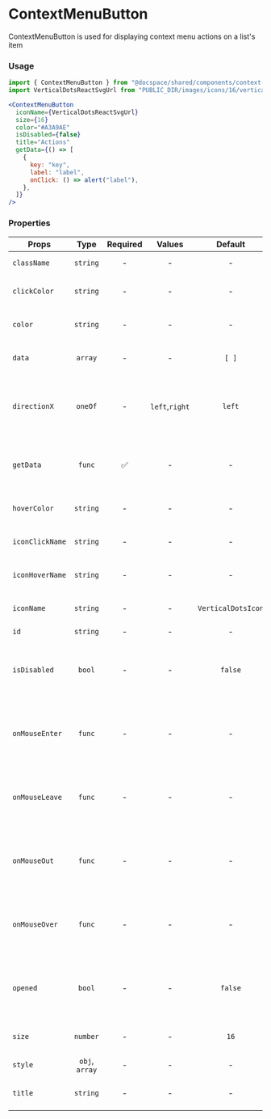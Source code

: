 # ContextMenuButton

ContextMenuButton is used for displaying context menu actions on a list's item

### Usage

```js
import { ContextMenuButton } from "@docspace/shared/components/context-menu-button";
import VerticalDotsReactSvgUrl from "PUBLIC_DIR/images/icons/16/vertical-dots.react.svg?url";
```

```jsx
<ContextMenuButton
  iconName={VerticalDotsReactSvgUrl}
  size={16}
  color="#A3A9AE"
  isDisabled={false}
  title="Actions"
  getData={() => [
    {
      key: "key",
      label: "label",
      onClick: () => alert("label"),
    },
  ]}
/>
```

### Properties

| Props           |      Type      | Required |     Values     |      Default       | Description                                           |
| --------------- | :------------: | :------: | :------------: | :----------------: | ----------------------------------------------------- |
| `className`     |    `string`    |    -     |       -        |         -          | Accepts class                                         |
| `clickColor`    |    `string`    |    -     |       -        |         -          | Specifies the icon click color                        |
| `color`         |    `string`    |    -     |       -        |         -          | Specifies the icon color                              |
| `data`          |    `array`     |    -     |       -        |       `[ ]`        | Array of options for display                          |
| `directionX`    |    `oneOf`     |    -     | `left`,`right` |       `left`       | What the button will trigger when mouse out of button |
| `getData`       |     `func`     |    ✅    |       -        |         -          | Function for converting to inner data                 |
| `hoverColor`    |    `string`    |    -     |       -        |         -          | Specifies the icon hover color                        |
| `iconClickName` |    `string`    |    -     |       -        |         -          | Specifies the icon click name                         |
| `iconHoverName` |    `string`    |    -     |       -        |         -          | Specifies the icon hover name                         |
| `iconName`      |    `string`    |    -     |       -        | `VerticalDotsIcon` | Specifies the icon name                               |
| `id`            |    `string`    |    -     |       -        |         -          | Accepts id                                            |
| `isDisabled`    |     `bool`     |    -     |       -        |      `false`       | Tells when the button should present a disabled state |
| `onMouseEnter`  |     `func`     |    -     |       -        |         -          | What the button will trigger when mouse hovered       |
| `onMouseLeave`  |     `func`     |    -     |       -        |         -          | What the button will trigger when mouse leave         |
| `onMouseOut`    |     `func`     |    -     |       -        |         -          | What the button will trigger when mouse out of button |
| `onMouseOver`   |     `func`     |    -     |       -        |         -          | What the button will trigger when mouse over button   |
| `opened`        |     `bool`     |    -     |       -        |      `false`       | Tells when the button should present a opened state   |
| `size`          |    `number`    |    -     |       -        |        `16`        | Specifies the icon size                               |
| `style`         | `obj`, `array` |    -     |       -        |         -          | Accepts css style                                     |
| `title`         |    `string`    |    -     |       -        |         -          | Specifies the icon title                              |
